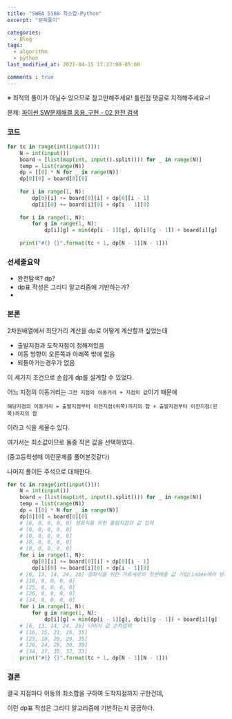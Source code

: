 ```yaml
---
title: "SWEA 5188 최소합-Python"
excerpt: "문제풀이"

categories:
  - Blog
tags:
  - algorithm
  - python
last_modified_at: 2021-04-15 17:22:00-05:00

comments : true
---
```




※ 최적의 풀이가 아닐수 있으므로 참고만해주세요!  틀린점 댓글로 지적해주세요~! 

문제: [파이썬 SW문제해결 응용_구현 - 02 완전 검색](https://swexpertacademy.com/main/learn/course/subjectDetail.do?courseId=AVuPDYSqAAbw5UW6&subjectId=AWUYDrI61lYDFAVT#)



### 코드

```python
for tc in range(int(input())):
    N = int(input())
    board = [list(map(int, input().split())) for _ in range(N)]
    temp = list(range(N))
    dp = [[0] * N for _ in range(N)]
    dp[0][0] = board[0][0]
 
    for i in range(1, N):
        dp[0][i] += board[0][i] + dp[0][i - 1]
        dp[i][0] += board[i][0] + dp[i - 1][0]
 
    for i in range(1, N):
        for g in range(1, N):
            dp[i][g] = min(dp[i - 1][g], dp[i][g - 1]) + board[i][g]
 
    print("#{} {}".format(tc + 1, dp[N - 1][N - 1]))
```



### 선세줄요약

- 완전탐색? dp?
- dp표 작성은 그리디 알고리즘에 기반하는가?
- 

### 본론

2차원배열에서 최단거리 계산을 dp로 어떻게 계산할까 싶었는데

- 출발지점과 도착지점이 정해져있음
- 이동 방향이 오른쪽과 아래쪽 밖에 없음
- 되돌아가는경우가 없음

이 세가지 조건으로 손쉽게 dp를 설계할 수 있었다.

어느 지점의 이동거리는 `그전 지점의 이동거리 + 지점의 값`이기 때문에

`해당지점의 이동거리 = 출발지점부터 이전지점(위쪽)까지의 합 + 출발지점부터 이전지점(왼쪽)까지의 합`

이라고 식을 세울수 있다.

여기서는 최소값이므로 둘중 작은 값을 선택하였다.

(중고등학생때 이런문제를 풀어본것같다)

나머지 풀이든 주석으로 대체한다.

```python
for tc in range(int(input())):
    N = int(input())
    board = [list(map(int, input().split())) for _ in range(N)]
    temp = list(range(N))
    dp = [[0] * N for _ in range(N)]
    dp[0][0] = board[0][0]
    # [6, 0, 0, 0, 0] 점화식을 위한 출발지점의 값 입력
    # [0, 0, 0, 0, 0]
    # [0, 0, 0, 0, 0]
    # [0, 0, 0, 0, 0]
    # [0, 0, 0, 0, 0]
    for i in range(1, N):
        dp[0][i] += board[0][i] + dp[0][i - 1]
        dp[i][0] += board[i][0] + dp[i - 1][0]
    # [6, 13, 14, 24, 26] 점화식을 위한 가로세로의 첫번째줄 값 기입(index에러 방지)
    # [16, 0, 0, 0, 0]
    # [25, 0, 0, 0, 0]
    # [26, 0, 0, 0, 0]
    # [34, 0, 0, 0, 0]
    for i in range(1, N):
        for g in range(1, N):
            dp[i][g] = min(dp[i - 1][g], dp[i][g - 1]) + board[i][g]
 	# [6, 13, 14, 24, 26] 나머지 값 순차입력
    # [16, 15, 21, 26, 35]
    # [25, 18, 20, 29, 35]
    # [26, 24, 28, 30, 39]
    # [34, 27, 35, 32, 33]
    print("#{} {}".format(tc + 1, dp[N - 1][N - 1]))
```

### 결론

결국 지점마다 이동의 최소합을 구하여 도착지점까지 구한건데,

이런 dp표 작성은 그리디 알고리즘에 기반하는지 궁금하다.
